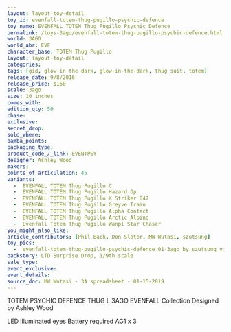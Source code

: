 ```yaml
---
layout: layout-toy-detail 
toy_id: evenfall-totem-thug-pugillo-psychic-defence
toy_name: EVENFALL TOTEM Thug Pugillo Psychic Defence
permalink: /toys-3ago/evenfall-totem-thug-pugillo-psychic-defence.html
world: 3AGO
world_abr: EVF
character_base: TOTEM Thug Pugillo
layout: layout-toy-detail
categories: 
tags: [gid, glow in the dark, glow-in-the-dark, thug suit, totem]
release_date: 9/8/2016
release_price: $160 
scale: 3ago
size: 10 inches
comes_with: 
edition_qty: 50
chase: 
exclusive: 
secret_drop: 
sold_where: 
bamba_points: 
packaging_type: 
product_code_/_link: EVENTPSY
designer: Ashley Wood
makers: 
points_of_articulation: 45
variants: 
  -  EVENFALL TOTEM Thug Pugillo C
  -  EVENFALL TOTEM Thug Pugillo Hazard Op
  -  EVENFALL TOTEM Thug Pugillo K Striker 047
  -  EVENFALL TOTEM Thug Pugillo Greyve Train
  -  EVENFALL TOTEM Thug Pugillo Alpha Contact
  -  EVENFALL TOTEM Thug Pugillo Arctic Albino 
  -  Evenfall Totem Thug Pugillo Wanpi Star Chaser
you_might_also_like: 
article_contributors: [Phil Back, Don Slater, MW Wutasi, szutsung]
toy_pics: 
  -  evenfall-totem-thug-pugillo-psychic-defence_01-3ago_by_szutsung_via_instagram.jpg
backstory: LTD Surprise Drop, 1/9th scale
sale_type: 
event_exclusive: 
event_details: 
source_doc: MW Wutasi - 3A spreadsheet - 01-15-2019
---
```

TOTEM PSYCHIC DEFENCE THUG L
3AGO EVENFALL Collection
Designed by Ashley Wood

LED illuminated eyes Battery required AG1 x 3


